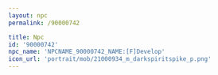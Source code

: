 ```yaml
---
layout: npc
permalink: /90000742

title: Npc
id: '90000742'
npc_name: 'NPCNAME_90000742_NAME:[F]Develop'
icon_url: 'portrait/mob/21000934_m_darkspiritspike_p.png'
---
```

